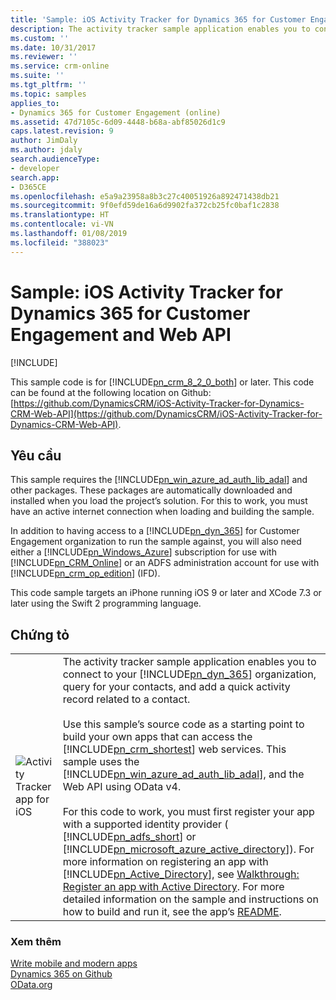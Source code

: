 ```yaml
---
title: 'Sample: iOS Activity Tracker for Dynamics 365 for Customer Engagement apps and Web API (Developer Guide for Dynamics 365 for Customer Engagement apps)| MicrosoftDocs'
description: The activity tracker sample application enables you to connect to your Dynamics 365 for Customer Engagement organization, query for your contacts, and add a quick activity record related to a contact. This sample uses the Microsoft Azure Active Directory Authentication Library (ADAL), and the Web API using OData v4
ms.custom: ''
ms.date: 10/31/2017
ms.reviewer: ''
ms.service: crm-online
ms.suite: ''
ms.tgt_pltfrm: ''
ms.topic: samples
applies_to:
- Dynamics 365 for Customer Engagement (online)
ms.assetid: 47d7105c-6d09-4448-b68a-abf85026d1c9
caps.latest.revision: 9
author: JimDaly
ms.author: jdaly
search.audienceType:
- developer
search.app:
- D365CE
ms.openlocfilehash: e5a9a23958a8b3c27c40051926a892471438db21
ms.sourcegitcommit: 9f0efd59de16a6d9902fa372cb25fc0baf1c2838
ms.translationtype: HT
ms.contentlocale: vi-VN
ms.lasthandoff: 01/08/2019
ms.locfileid: "388023"
---
```

# <a name="sample-ios-activity-tracker-for-dynamics-365-for-customer-engagement-and-web-api"></a>Sample: iOS Activity Tracker for Dynamics 365 for Customer Engagement and Web API

[!INCLUDE[](../includes/cc_applies_to_update_9_0_0.md)]

This sample code is for [!INCLUDE[pn_crm_8_2_0_both](../includes/pn-crm-8-2-0-both.md)] or later. This code can be found at the following location on              Github:              [https://github.com/DynamicsCRM/iOS-Activity-Tracker-for-Dynamics-CRM-Web-API](https://github.com/DynamicsCRM/iOS-Activity-Tracker-for-Dynamics-CRM-Web-API).  
  
## <a name="requirements"></a>Yêu cầu  
 This sample requires the [!INCLUDE[pn_win_azure_ad_auth_lib_adal](../includes/pn-win-azure-ad-auth-lib-adal.md)] and other packages. These packages are automatically downloaded and installed when you load the project’s solution. For this to work, you must have an active internet connection when loading and building the sample.  
  
 In addition to having access to a [!INCLUDE[pn_dyn_365](../includes/pn-dyn-365.md)] for Customer Engagement organization to run the sample against, you will also need either a [!INCLUDE[pn_Windows_Azure](../includes/pn-windows-azure.md)] subscription for use with [!INCLUDE[pn_CRM_Online](../includes/pn-crm-online.md)] or an ADFS administration account for use with [!INCLUDE[pn_crm_op_edition](../includes/pn-crm-onprem.md)] (IFD).  
  
 This code sample targets an iPhone running iOS 9 or later and XCode 7.3 or later using the Swift 2 programming language.  
  
## <a name="demonstrates"></a>Chứng tỏ  
  
|                                                                                   |                                                                                                                                                                                                                                                                                                                                                                                                                                                                                                                                                                                                                                                                                                                                                                                                                                                                                                                                                                                                                                                                                                                                                                                                                                                                                                                                                      |
|-----------------------------------------------------------------------------------|------------------------------------------------------------------------------------------------------------------------------------------------------------------------------------------------------------------------------------------------------------------------------------------------------------------------------------------------------------------------------------------------------------------------------------------------------------------------------------------------------------------------------------------------------------------------------------------------------------------------------------------------------------------------------------------------------------------------------------------------------------------------------------------------------------------------------------------------------------------------------------------------------------------------------------------------------------------------------------------------------------------------------------------------------------------------------------------------------------------------------------------------------------------------------------------------------------------------------------------------------------------------------------------------------------------------------------------------------|
| ![Activity Tracker app for iOS](media/ios-app.png "Activity Tracker app for iOS") | The activity tracker sample application enables you to connect to your [!INCLUDE[pn_dyn_365](../includes/pn-dyn-365.md)] organization, query for your contacts, and add a quick activity record related to a contact.<br /><br /> Use this sample’s source code as a starting point to build your own apps that can access the [!INCLUDE[pn_crm_shortest](../includes/pn-crm-shortest.md)] web services. This sample uses the [!INCLUDE[pn_win_azure_ad_auth_lib_adal](../includes/pn-win-azure-ad-auth-lib-adal.md)], and the Web API using OData v4.<br /><br /> For this code to work, you must first register your app with a supported identity provider ( [!INCLUDE[pn_adfs_short](../includes/pn-adfs-short.md)] or [!INCLUDE[pn_microsoft_azure_active_directory](../includes/pn-microsoft-azure-active-directory.md)]). For more information on registering an app with [!INCLUDE[pn_Active_Directory](../includes/pn-active-directory.md)], see                                  [Walkthrough: Register an app with Active Directory](walkthrough-register-app-active-directory.md). For more detailed information on the sample and instructions on how to build and run it, see the app’s                                  [README](https://github.com/DynamicsCRM/iOS-Activity-Tracker-for-Dynamics-CRM-Web-API/blob/master/README.md). |
  
### <a name="see-also"></a>Xem thêm  
 [Write mobile and modern apps](write-mobile-modern-apps.md)   
 [Dynamics 365 on Github](https://github.com/DynamicsCRM)   
 [OData.org](http://www.odata.org/)
